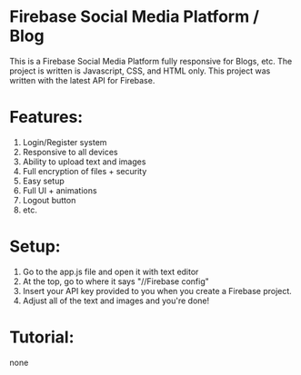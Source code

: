 # Firebase Social Media Platform / Blog
This is a Firebase Social Media Platform fully responsive for Blogs, etc. The project is written is Javascript, CSS, and HTML only. This project was written with the latest API for Firebase.

# Features:
1. Login/Register system
2. Responsive to all devices
3. Ability to upload text and images
4. Full encryption of files + security
5. Easy setup
6. Full UI + animations
7. Logout button
8. etc.

# Setup:
1. Go to the app.js file and open it with text editor
2. At the top, go to where it says "//Firebase config"
3. Insert your API key provided to you when you create a Firebase project.
4. Adjust all of the text and images and you're done!

# Tutorial:
none
